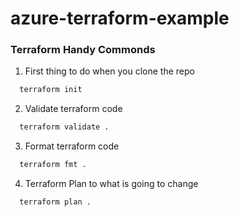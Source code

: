 # azure-terraform-example

### Terraform Handy Commonds

1. First thing to do when you clone the repo

```bash
  terraform init
```

2. Validate terraform code
```bash
  terraform validate .
```

3. Format terraform code
```bash
  terraform fmt .
```

4. Terraform Plan to what is going to change
```bash
  terraform plan .
```
